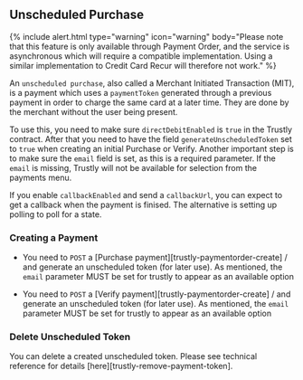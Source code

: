 ## Unscheduled Purchase

{% include alert.html type="warning" icon="warning" body="Please note that this feature is only available through Payment Order, and the service is asynchronous which will require a compatible implementation. Using a similar implementation to Credit Card Recur will therefore not work." %}

An `unscheduled purchase`, also called a Merchant Initiated Transaction (MIT),
is a payment which uses a `paymentToken` generated through a previous payment in
order to charge the same card at a later time. They are done by the merchant
without the user being present.

To use this, you need to make sure `directDebitEnabled` is `true` in the Trustly contract. After that you need to have the field `generateUnscheduledToken` set to `true` when creating an initial Purchase or Verify. Another important step is to make sure the `email` field is set, as this is a required parameter. If the `email` is missing, Trustly will not be available for selection from the payments menu.

If you enable `callbackEnabled` and send a `callbackUrl`, you can expect to get a callback when the payment is finised. The alternative is setting up polling to poll for a state.

### Creating a Payment

*   You need to `POST` a [Purchase payment][trustly-paymentorder-create] / and generate an unscheduled token (for later use). As mentioned, the `email` parameter MUST be set for trustly to appear as an available option

*   You need to `POST` a [Verify payment][trustly-paymentorder-create] / and generate an unscheduled token (for later use). As mentioned, the `email` parameter MUST be set for trustly to appear as an available option

### Delete Unscheduled Token

You can delete a created unscheduled token. Please see technical reference for
details [here][trustly-remove-payment-token].
